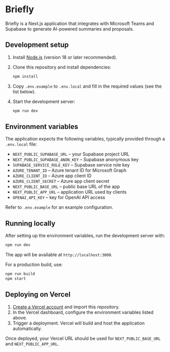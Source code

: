 # Briefly

Briefly is a Next.js application that integrates with Microsoft Teams and Supabase to generate AI-powered summaries and proposals.

## Development setup

1. Install [Node.js](https://nodejs.org/) (version 18 or later recommended).
2. Clone this repository and install dependencies:

   ```bash
   npm install
   ```
3. Copy `.env.example` to `.env.local` and fill in the required values (see the list below).
4. Start the development server:

   ```bash
   npm run dev
   ```

## Environment variables

The application expects the following variables, typically provided through a `.env.local` file:

- `NEXT_PUBLIC_SUPABASE_URL` – your Supabase project URL
- `NEXT_PUBLIC_SUPABASE_ANON_KEY` – Supabase anonymous key
- `SUPABASE_SERVICE_ROLE_KEY` – Supabase service role key
- `AZURE_TENANT_ID` – Azure tenant ID for Microsoft Graph
- `AZURE_CLIENT_ID` – Azure app client ID
- `AZURE_CLIENT_SECRET` – Azure app client secret
- `NEXT_PUBLIC_BASE_URL` – public base URL of the app
- `NEXT_PUBLIC_APP_URL` – application URL used by clients
- `OPENAI_API_KEY` – key for OpenAI API access

Refer to `.env.example` for an example configuration.

## Running locally

After setting up the environment variables, run the development server with:

```bash
npm run dev
```

The app will be available at `http://localhost:3000`.

For a production build, use:

```bash
npm run build
npm start
```

## Deploying on Vercel

1. [Create a Vercel account](https://vercel.com/) and import this repository.
2. In the Vercel dashboard, configure the environment variables listed above.
3. Trigger a deployment. Vercel will build and host the application automatically.

Once deployed, your Vercel URL should be used for `NEXT_PUBLIC_BASE_URL` and `NEXT_PUBLIC_APP_URL`.
